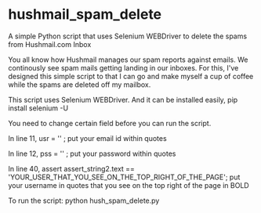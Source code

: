 # hushmail_spam_delete
A simple Python script that uses Selenium WEBDriver to delete the spams from Hushmail.com Inbox

You all know how Hushmail manages our spam reports against emails. We continously see spam mails getting landing in our inboxes. For this, I've designed this simple script to that I can go and make myself a cup of coffee while the spams are deleted off my mailbox.

This script uses Selenium WEBDriver. And it can be installed easily, pip install selenium -U

You need to change certain field before you can run the script.

In line 11, usr = '' ; put your email id within quotes

In line 12, pss = '' ; put your password within quotes

In line 40, assert assert_string2.text == 'YOUR_USER_THAT_YOU_SEE_ON_THE_TOP_RIGHT_OF_THE_PAGE'; put your username in quotes that you see on the top right of the page in BOLD

To run the script: python hush_spam_delete.py
